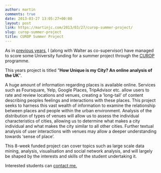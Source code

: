```yaml
---
author: martin
comments: true
date: 2013-03-27 13:05:27+00:00
layout: post
link: https://martinjc.com/2013/03/27/curop-summer-project/
slug: curop-summer-project
title: CUROP Summer Project
---
```


As in [previous years](/2012/06/26/summer-projects/), I (along with Walter as co-supervisor) have managed to score some University funding for a summer project through the [CUROP](http://learning.cf.ac.uk/curop/) programme.

This years project is titled "**How Unique is my City? An online analysis of the UK**".




A huge amount of information regarding places is available online. Services such as Foursquare, Yelp, Google Places, TripAdvisor etc. allow users to rate and review locations and venues, creating a ’long-tail’ of content describing peoples feelings and interactions with these places. This project seeks to harness this vast wealth of information to examine the relationship between places and people within the urban environment. Analysis of the distribution of types of venues will allow us to assess the individual characteristics of cities, allowing us to determine what makes a city individual and what makes the city similar to all other cities. Further textual analysis of user interactions with venues may allow a deeper understanding towards ‘sense of place’.

This 8-week funded project can cover topics such as large scale data mining, analysis, visualisation and social network analysis, and will largely be shaped by the interests and skills of the student undertaking it. 

Interested students can [contact me.](/contact)
